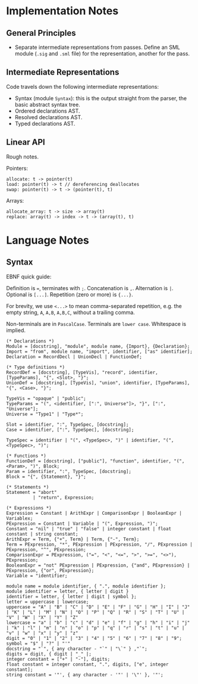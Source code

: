 # Implementation Notes

## General Principles

- Separate intermediate representations from passes. Define an SML module
  (`.sig` and `.sml` file) for the representation, another for the pass.

## Intermediate Representations

Code travels down the following intermediate representations:

- Syntax (module `Syntax`): this is the output straight from the parser, the basic abstract
  syntax tree.
- Ordered declarations AST.
- Resolved declarations AST.
- Typed declarations AST.

## Linear API

Rough notes.

Pointers:

```
allocate: t -> pointer(t)
load: pointer(t) -> t // dereferencing deallocates
swap: pointer(t) -> t -> (pointer(t), t)
```

Arrays:

```
allocate_array: t -> size -> array(t)
replace: array(t) -> index -> t -> (array(t), t)
```

# Language Notes

## Syntax

EBNF quick guide:

Definition is `=`, terminates with `;`. Concatenation is `,`. Alternation is
`|`. Optional is `[...]`. Repetition (zero or more) is `{...}`.

For brevity, we use `<...>` to mean comma-separated repetition, e.g. the empty
string, `A`, `A,B`, `A,B,C`, without a trailing comma.

Non-terminals are in `PascalCase`. Terminals are `lower case`. Whitespace is
implied.

```
(* Declarations *)
Module = [docstring], "module", module name, {Import}, {Declaration};
Import = "from", module name, "import", identifier, ["as" identifier];
Declaration = RecordDecl | UnionDecl | FunctionDef;

(* Type definitions *)
RecordDef = [docstring], [TypeVis], "record", identifier, [TypeParams], "{", <Slot>, "}";
UnionDef = [docstring], [TypeVis], "union", identifier, [TypeParams], "{", <Case>, "}";

TypeVis = "opaque" | "public";
TypeParams = "(", <identifier, [":", Universe"]>, "}", [":", "Universe"];
Universe = "Type1" | "Type*";

Slot = identifier, ":", TypeSpec, [docstring];
Case = identifier, [":", TypeSpec], [docstring];

TypeSpec = identifier | "(", <TypeSpec>, ")" | identifier, "(", <TypeSpec>, ")";

(* Functions *)
FunctionDef = [docstring], ["public"], "function", identifier, "(", <Param>, ")", Block;
Param = identifier, ":", TypeSpec, [docstring];
Block = "{", {Statement}, "}";

(* Statements *)
Statement = "abort"
          | "return", Expression;

(* Expressions *)
Expression = Constant | ArithExpr | ComparisonExpr | BooleanExpr | Variablex;
PExpression = Constant | Variable | "(", Expression, ")";
Constant = "nil" | "true" | "false" | integer constant | float constant | string constant;
ArithExpr = Term, {"+", Term} | Term, {"-", Term};
Term = PExpression, "*", PExpression | PExpression, "/", PExpression | PExpression, "^", PExpression;
ComparisonExpr = PExpression, ("=", "<", "<=", ">", ">=", "<>"), PExpression;
BooleanExpr = "not" PExpression | PExpression, {"and", PExpression} | PExpression, {"or", PExpression};
Variable = "identifier;

module name = module identifier, { ".", module identifier };
module identifier = letter, { letter | digit }
identifier = letter, { letter | digit | symbol };
letter = uppercase | lowercase;
uppercase = "A" | "B" | "C" | "D" | "E" | "F" | "G" | "H" | "I" | "J" | "K" | "L" | "M" | "N" | "O" | "P" | "Q" | "R" | "S" | "T" | "U" | "V" | "W" | "X" | "Y" | "Z"
lowercase = "a" | "b" | "c" | "d" | "e" | "f" | "g" | "h" | "i" | "j" | "k" | "l" | "m" | "n" | "o" | "p" | "q" | "r" | "s" | "t" | "u" | "v" | "w" | "x" | "y" | "z"
digit = "0" | "1" | "2" | "3" | "4" | "5" | "6" | "7" | "8" | "9";
symbol = "$" | "?" | "'"
docstring = "`", { any character - "`" | "\`" } ,"`";
digits = digit, { digit | "_" |;
integer constant = ["+" | "-"], digits;
float constant = integer constant, ".", digits, ["e", integer constant];
string constant = '"', { any character - '"' | '\"' }, '"';
```

